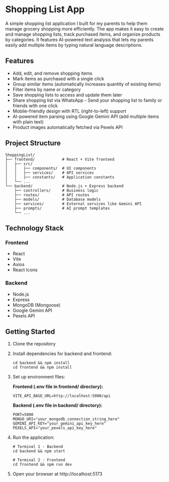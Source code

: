 # Shopping List App

A simple shopping list application I built for my parents to help them manage grocery shopping more efficiently. The app makes it easy to create and manage shopping lists, track purchased items, and organize products by categories. It features AI-powered text analysis that lets my parents easily add multiple items by typing natural language descriptions.

## Features

- Add, edit, and remove shopping items
- Mark items as purchased with a single click
- Group similar items (automatically increases quantity of existing items)
- Filter items by name or category
- Save shopping lists to access and update them later
- Share shopping list via WhatsApp - Send your shopping list to family or friends with one click
- Mobile-friendly design with RTL (right-to-left) support
- AI-powered item parsing using Google Gemini API (add multiple items with plain text)
- Product images automatically fetched via Pexels API

## Project Structure

```
ShoppingList/
├── frontend/            # React + Vite frontend
│   ├── src/
│   │   ├── components/  # UI components
│   │   ├── services/    # API services
│   │   ├── constants/   # Application constants
│   └── ...
└── backend/             # Node.js + Express backend
    ├── controllers/     # Business logic
    ├── routes/          # API routes
    ├── models/          # Database models
    ├── services/        # External services like Gemini API
    ├── prompts/         # AI prompt templates
    └── ...
```

## Technology Stack

### Frontend

- React
- Vite
- Axios
- React Icons

### Backend

- Node.js
- Express
- MongoDB (Mongoose)
- Google Gemini API
- Pexels API

## Getting Started

1. Clone the repository
2. Install dependencies for backend and frontend:
   ```
   cd backend && npm install
   cd frontend && npm install
   ```
3. Set up environment files:

   **Frontend (.env file in frontend/ directory):**

   ```
   VITE_API_BASE_URL=http://localhost:5000/api
   ```

   **Backend (.env file in backend/ directory):**

   ```
   PORT=5000
   MONGO_URI="your_mongodb_connection_string_here"
   GEMINI_API_KEY="your_gemini_api_key_here"
   PEXELS_API="your_pexels_api_key_here"
   ```

4. Run the application:

   ```
   # Terminal 1 - Backend
   cd backend && npm start

   # Terminal 2 - Frontend
   cd frontend && npm run dev
   ```

5. Open your browser at http://localhost:5173
